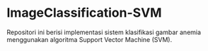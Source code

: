 # ImageClassification-SVM
Repositori ini berisi implementasi sistem klasifikasi gambar anemia menggunakan algoritma Support Vector Machine (SVM).
